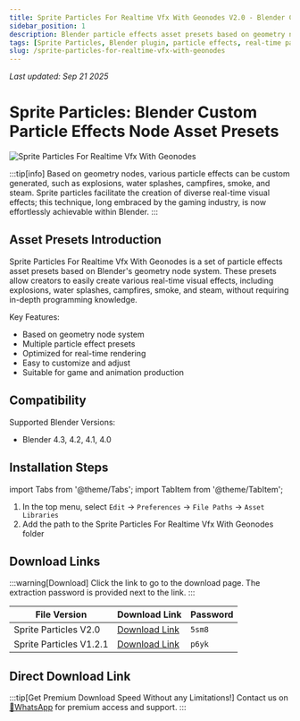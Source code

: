 ```yaml
---
title: Sprite Particles For Realtime Vfx With Geonodes V2.0 - Blender Custom Particle Effects Node Asset Presets
sidebar_position: 1
description: Blender particle effects asset presets based on geometry nodes, capable of creating various real-time visual effects such as explosions, water splashes, campfires, smoke, and steam.
tags: [Sprite Particles, Blender plugin, particle effects, real-time particles, explosion effects, geometry nodes, 3D effects, VFX assets, Blender effects]
slug: /sprite-particles-for-realtime-vfx-with-geonodes
---
```

<!--Above is frontmatter Part-generate depend on content meet Google Seo, you need to balance automation efficiency with Google's core ranking factors—especially E-E-A-T (Experience, Expertise, Authoritativeness, Trustworthiness) -->
*Last updated: Sep 21 2025*<!--generate depend on file modified time -->

<!--First Part-This is Title -->
# Sprite Particles: Blender Custom Particle Effects Node Asset Presets

<!--Second Part-This is First Banner -->
![Sprite Particles For Realtime Vfx With Geonodes](https://www.gfxcamp.com/wp-content/uploads/2025/07/Sprite-Particles-For-Realtime-Vfx-With-Geonodes.jpg)

:::tip[info]
Based on geometry nodes, various particle effects can be custom generated, such as explosions, water splashes, campfires, smoke, and steam. Sprite particles facilitate the creation of diverse real-time visual effects; this technique, long embraced by the gaming industry, is now effortlessly achievable within Blender.
:::

## Asset Presets Introduction

Sprite Particles For Realtime Vfx With Geonodes is a set of particle effects asset presets based on Blender's geometry node system. These presets allow creators to easily create various real-time visual effects, including explosions, water splashes, campfires, smoke, and steam, without requiring in-depth programming knowledge.

Key Features:
- Based on geometry node system
- Multiple particle effect presets
- Optimized for real-time rendering
- Easy to customize and adjust
- Suitable for game and animation production

## Compatibility

Supported Blender Versions:
- Blender 4.3, 4.2, 4.1, 4.0

## Installation Steps

import Tabs from '@theme/Tabs';
import TabItem from '@theme/TabItem';

<Tabs>
  <TabItem value="installation" label="Installation Instructions" default>
    <ol>
      <li>In the top menu, select <code>Edit</code> → <code>Preferences</code> → <code>File Paths</code> → <code>Asset Libraries</code></li>
      <li>Add the path to the Sprite Particles For Realtime Vfx With Geonodes folder</li>
    </ol>
  </TabItem>
</Tabs>

## Download Links

:::warning[Download]
Click the link to go to the download page. The extraction password is provided next to the link.
:::

| File Version | Download Link | Password |
|--------------|---------------|----------|
| Sprite Particles V2.0 | [Download Link](https://pan.baidu.com/s/1kK7yXykQYCDW6kELSKS0dQ?pwd=5sm8) | `5sm8` |
| Sprite Particles V1.2.1 | [Download Link](https://pan.baidu.com/s/1uNk2DGDMgaUSdJn5Fz5suw?pwd=p6yk) | `p6yk` |

## Direct Download Link
:::tip[Get Premium Download Speed Without any Limitations!]
Contact us on [💬WhatsApp](https://wa.me/+8613237610083) for premium  access and support.
:::